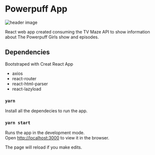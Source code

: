 # Powerpuff App

![header image](https://bit.ly/2WjifY9 "Header")

React web app created consuming the TV Maze API to show information about The Powerpuff Girls show and episodes.

## Dependencies

Bootstraped with Creat React App

- axios
- react-router
- react-html-parser
- react-lazyload

### `yarn`

Install all the dependecies to run the app.

### `yarn start`

Runs the app in the development mode.\
Open [http://localhost:3000](http://localhost:3000) to view it in the browser.

The page will reload if you make edits.
